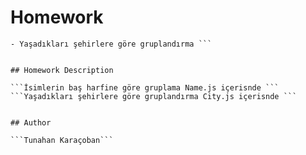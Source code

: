 

# Homework 
```- Reduce ile isimlerin baş harfine göre gruplandırma
- Yaşadıkları şehirlere göre gruplandırma ```


## Homework Description

```İsimlerin baş harfine göre gruplama Name.js içerisnde ```
```Yaşadıkları şehirlere göre gruplandırma City.js içerisnde ```


## Author

```Tunahan Karaçoban```
